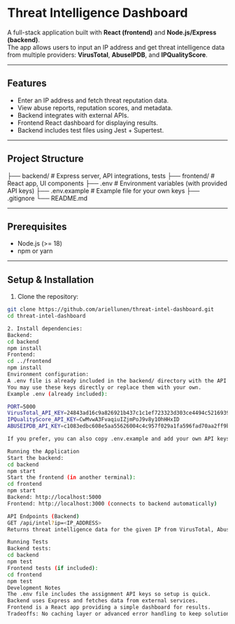 # Threat Intelligence Dashboard

A full-stack application built with **React (frontend)** and **Node.js/Express (backend)**.  
The app allows users to input an IP address and get threat intelligence data from multiple providers: **VirusTotal**, **AbuseIPDB**, and **IPQualityScore**.  

---

## Features
- Enter an IP address and fetch threat reputation data.
- View abuse reports, reputation scores, and metadata.
- Backend integrates with external APIs.
- Frontend React dashboard for displaying results.
- Backend includes test files using Jest + Supertest.

---

## Project Structure
├── backend/ # Express server, API integrations, tests
├── frontend/ # React app, UI components
├── .env # Environment variables (with provided API keys)
├── .env.example # Example file for your own keys
├── .gitignore
└── README.md

---

## Prerequisites
- Node.js (>= 18)
- npm or yarn

---

## Setup & Installation

1. Clone the repository:
```bash
git clone https://github.com/ariellunen/threat-intel-dashboard.git
cd threat-intel-dashboard

2. Install dependencies:
Backend:
cd backend
npm install
Frontend:
cd ../frontend
npm install
Environment configuration:
A .env file is already included in the backend/ directory with the API keys provided in the assignment.
You may use these keys directly or replace them with your own.
Example .env (already included):

PORT=5000
VirusTotal_API_KEY=24843ad16c9a826921b437c1c1ef723323d303ce4494c5216939218ed313690b
IPQualityScore_API_KEY=CwMvwA3FvaqiuIZjmPoJ9v8y1OhHHxID
ABUSEIPDB_API_KEY=c1083edbc608e5aa55626004c4c957f029a1fa596fad70aa2ff9bc13c332ae06fca3bbdef683f1db

If you prefer, you can also copy .env.example and add your own API keys.

Running the Application
Start the backend:
cd backend
npm start
Start the frontend (in another terminal):
cd frontend
npm start
Backend: http://localhost:5000
Frontend: http://localhost:3000 (connects to backend automatically)

API Endpoints (Backend)
GET /api/intel?ip=<IP_ADDRESS>
Returns threat intelligence data for the given IP from VirusTotal, AbuseIPDB, and IPQualityScore.

Running Tests
Backend tests:
cd backend
npm test
Frontend tests (if included):
cd frontend
npm test
Development Notes
The .env file includes the assignment API keys so setup is quick.
Backend uses Express and fetches data from external services.
Frontend is a React app providing a simple dashboard for results.
Tradeoffs: No caching layer or advanced error handling to keep solution simple.


